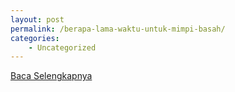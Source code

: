 ```yaml
---
layout: post
permalink: /berapa-lama-waktu-untuk-mimpi-basah/
categories:
    - Uncategorized
---
```


[Baca Selengkapnya](/02)